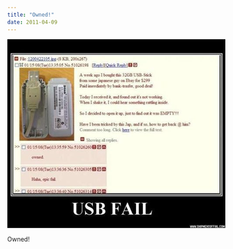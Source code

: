 ```yaml
---
title: "Owned!"
date: 2011-04-09
---
```


![2011-04-09-xavkmlj4.jpeg](/images/2011-04-09-xavkmlj4.jpeg)

Owned! 